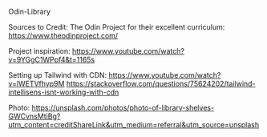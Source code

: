 Odin-Library 


Sources to Credit: 
The Odin Project for their excellent curriculum: https://www.theodinproject.com/  

Project inspiration: 
https://www.youtube.com/watch?v=9YGgC1WPpf4&t=1165s 

Setting up Tailwind with CDN: 
https://www.youtube.com/watch?v=lWETVfhyp9M
https://stackoverflow.com/questions/75624202/tailwind-intellisens-isnt-working-with-cdn

Photo:
https://unsplash.com/photos/photo-of-library-shelves-GWCvnsMtiBg?utm_content=creditShareLink&utm_medium=referral&utm_source=unsplash